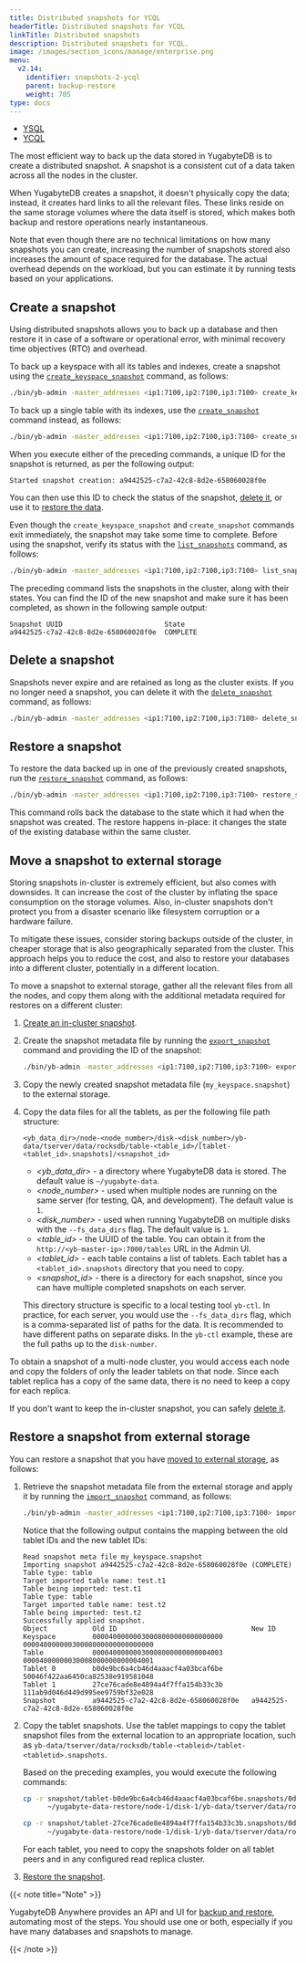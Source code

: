 ```yaml
---
title: Distributed snapshots for YCQL
headerTitle: Distributed snapshots for YCQL
linkTitle: Distributed snapshots
description: Distributed snapshots for YCQL.
image: /images/section_icons/manage/enterprise.png
menu:
  v2.14:
    identifier: snapshots-2-ycql
    parent: backup-restore
    weight: 705
type: docs
---
```


<ul class="nav nav-tabs-alt nav-tabs-yb">
  <li >
    <a href="../snapshot-ysql/" class="nav-link">
      <i class="icon-postgres" aria-hidden="true"></i>
      YSQL
    </a>
  </li>

  <li >
    <a href="../snapshots-ycql/" class="nav-link active">
      <i class="icon-cassandra" aria-hidden="true"></i>
      YCQL
    </a>
  </li>

</ul>

The most efficient way to back up the data stored in YugabyteDB is to create a distributed snapshot. A snapshot is a consistent cut of a data taken across all the nodes in the cluster.

When YugabyteDB creates a snapshot, it doesn't physically copy the data; instead, it creates hard links to all the relevant files. These links reside on the same storage volumes where the data itself is stored, which makes both backup and restore operations nearly instantaneous.

Note that even though there are no technical limitations on how many snapshots you can create, increasing the number of snapshots stored also increases the amount of space required for the database. The actual overhead depends on the workload, but you can estimate it by running tests based on your applications.

## Create a snapshot

Using distributed snapshots allows you to back up a database and then restore it in case of a software or operational error, with minimal recovery time objectives (RTO) and overhead.

To back up a keyspace with all its tables and indexes, create a snapshot using the [`create_keyspace_snapshot`](../../../admin/yb-admin/#create-keyspace-snapshot) command, as follows:

```sh
./bin/yb-admin -master_addresses <ip1:7100,ip2:7100,ip3:7100> create_keyspace_snapshot my_keyspace
```

To back up a single table with its indexes, use the [`create_snapshot`](../../../admin/yb-admin/#create-snapshot) command instead, as follows:

```sh
./bin/yb-admin -master_addresses <ip1:7100,ip2:7100,ip3:7100> create_snapshot my_keyspace my_table
```

When you execute either of the preceding commands, a unique ID for the snapshot is returned, as per the following output:

```output
Started snapshot creation: a9442525-c7a2-42c8-8d2e-658060028f0e
```

You can then use this ID to check the status of the snapshot, [delete it](#delete-a-snapshot), or use it to [restore the data](#restore-a-snapshot).

Even though the `create_keyspace_snapshot` and `create_snapshot` commands exit immediately, the snapshot may take some time to complete. Before using the snapshot, verify its status with the [`list_snapshots`](../../../admin/yb-admin/#list-snapshots) command, as follows:

```sh
./bin/yb-admin -master_addresses <ip1:7100,ip2:7100,ip3:7100> list_snapshots
```

The preceding command lists the snapshots in the cluster, along with their states. You can find the ID of the new snapshot and make sure it has been completed, as shown in the following  sample output:

```output
Snapshot UUID                         State
a9442525-c7a2-42c8-8d2e-658060028f0e  COMPLETE
```

## Delete a snapshot

Snapshots never expire and are retained as long as the cluster exists. If you no longer need a snapshot, you can delete it with the [`delete_snapshot`](../../../admin/yb-admin/#delete-snapshot) command, as follows:

```sh
./bin/yb-admin -master_addresses <ip1:7100,ip2:7100,ip3:7100> delete_snapshot a9442525-c7a2-42c8-8d2e-658060028f0e
```

## Restore a snapshot

To restore the data backed up in one of the previously created snapshots, run the [`restore_snapshot`](../../../admin/yb-admin/#restore-snapshot) command, as follows:

```sh
./bin/yb-admin -master_addresses <ip1:7100,ip2:7100,ip3:7100> restore_snapshot a9442525-c7a2-42c8-8d2e-658060028f0e
```

This command rolls back the database to the state which it had when the snapshot was created. The restore happens in-place: it changes the state of the existing database within the same cluster.

## Move a snapshot to external storage

Storing snapshots in-cluster is extremely efficient, but also comes with downsides. It can increase the cost of the cluster by inflating the space consumption on the storage volumes. Also, in-cluster snapshots don't protect you from a disaster scenario like filesystem corruption or a hardware failure.

To mitigate these issues, consider storing backups outside of the cluster, in cheaper storage that is also geographically separated from the cluster. This approach helps you to reduce the cost, and also to restore your databases into a different cluster, potentially in a different location.

To move a snapshot to external storage, gather all the relevant files from all the nodes, and copy them along with the additional metadata required for restores on a different cluster:

1. [Create an in-cluster snapshot](#create-a-snapshot).

1. Create the snapshot metadata file by running the [`export_snapshot`](../../../admin/yb-admin/#export-snapshot) command and providing the ID of the snapshot:

    ```sh
    ./bin/yb-admin -master_addresses <ip1:7100,ip2:7100,ip3:7100> export_snapshot a9442525-c7a2-42c8-8d2e-658060028f0e my_keyspace.snapshot
    ```

1. Copy the newly created snapshot metadata file (`my_keyspace.snapshot`) to the external storage.

1. Copy the data files for all the tablets, as per the following file path structure:

    ```path
    <yb_data_dir>/node-<node_number>/disk-<disk_number>/yb-data/tserver/data/rocksdb/table-<table_id>/[tablet-<tablet_id>.snapshots]/<snapshot_id>
    ```

    * *<yb_data_dir>* - a directory where YugabyteDB data is stored. The default value is `~/yugabyte-data`.
    * *<node_number>* - used when multiple nodes are running on the same server (for testing, QA, and development). The default value is `1`.
    * *<disk_number>* - used when running YugabyteDB on multiple disks with the `--fs_data_dirs` flag. The default value is `1`.
    * *<table_id>* - the UUID of the table. You can obtain it from the `http://<yb-master-ip>:7000/tables` URL in the Admin UI.
    * *<tablet_id>* - each table contains a list of tablets. Each tablet has a `<tablet_id>.snapshots` directory that you need to copy.
    * *<snapshot_id>* - there is a directory for each snapshot, since you can have multiple completed snapshots on each server.

    This directory structure is specific to a local testing tool `yb-ctl`. In practice, for each server, you would use the `--fs_data_dirs` flag, which is a comma-separated list of paths for the data. It is recommended to have different paths on separate disks. In the `yb-ctl` example, these are the full paths up to the `disk-number`.

To obtain a snapshot of a multi-node cluster, you would access each node and copy the folders of only the leader tablets on that node. Since each tablet replica has a copy of the same data, there is no need to keep a copy for each replica.

If you don't want to keep the in-cluster snapshot, you can safely [delete it](#delete-a-snapshot).

## Restore a snapshot from external storage

You can restore a snapshot that you have [moved to external storage](#move-a-snapshot-to-external-storage), as follows:

1. Retrieve the snapshot metadata file from the external storage and apply it by running the [`import_snapshot`](../../../admin/yb-admin/#import-snapshot) command, as follows:

    ```sh
    ./bin/yb-admin -master_addresses <ip1:7100,ip2:7100,ip3:7100> import_snapshot my_keyspace.snapshot my_keyspace
    ```

    Notice that the following output contains the mapping between the old tablet IDs and the new tablet IDs:

    ```output
    Read snapshot meta file my_keyspace.snapshot
    Importing snapshot a9442525-c7a2-42c8-8d2e-658060028f0e (COMPLETE)
    Table type: table
    Target imported table name: test.t1
    Table being imported: test.t1
    Table type: table
    Target imported table name: test.t2
    Table being imported: test.t2
    Successfully applied snapshot.
    Object           Old ID                                 New ID
    Keyspace         00004000000030008000000000000000       00004000000030008000000000000000
    Table            00004000000030008000000000004003       00004000000030008000000000004001
    Tablet 0         b0de9bc6a4cb46d4aaacf4a03bcaf6be       50046f422aa6450ca82538e919581048
    Tablet 1         27ce76cade8e4894a4f7ffa154b33c3b       111ab9d046d449d995ee9759bf32e028
    Snapshot         a9442525-c7a2-42c8-8d2e-658060028f0e   a9442525-c7a2-42c8-8d2e-658060028f0e
    ```

1. Copy the tablet snapshots. Use the tablet mappings to copy the tablet snapshot files from the external location to an appropriate location, such as `yb-data/tserver/data/rocksdb/table-<tableid>/tablet-<tabletid>.snapshots`.<br>

    Based on the preceding examples, you would execute the following commands:

    ```sh
    cp -r snapshot/tablet-b0de9bc6a4cb46d4aaacf4a03bcaf6be.snapshots/0d4b4935-2c95-4523-95ab-9ead1e95e794 \
          ~/yugabyte-data-restore/node-1/disk-1/yb-data/tserver/data/rocksdb/table-00004000000030008000000000004001/tablet-50046f422aa6450ca82538e919581048.snapshots/6beb9c0e-52ea-4f61-89bd-c160ec02c729
    ```
    
    ```sh
    cp -r snapshot/tablet-27ce76cade8e4894a4f7ffa154b33c3b.snapshots/0d4b4935-2c95-4523-95ab-9ead1e95e794 \
          ~/yugabyte-data-restore/node-1/disk-1/yb-data/tserver/data/rocksdb/table-00004000000030008000000000004001/tablet-111ab9d046d449d995ee9759bf32e028.snapshots/6beb9c0e-52ea-4f61-89bd-c160ec02c729
    ```
    
    For each tablet, you need to copy the snapshots folder on all tablet peers and in any configured read replica cluster.

1. [Restore the snapshot](#restore-a-snapshot).

{{< note title="Note" >}}

YugabyteDB Anywhere provides an API and UI for [backup and restore](../../../yugabyte-platform/back-up-restore-universes/), automating most of the steps. You should use one or both, especially if you have many databases and snapshots to manage.

{{< /note >}}